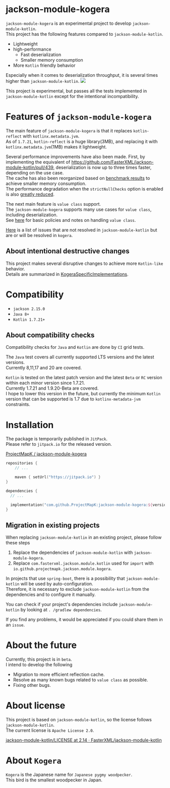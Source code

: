 jackson-module-kogera
====
`jackson-module-kogera` is an experimental project to develop `jackson-module-kotlin`.  
This project has the following features compared to `jackson-module-kotlin`.

- Lightweight
- high-performance
  - Fast deserialization
  - Smaller memory consumption
- More `Kotlin` friendly behavior

Especially when it comes to deserialization throughput, it is several times higher than `jackson-module-kotlin`.
![](https://docs.google.com/spreadsheets/d/e/2PACX-1vSDpaOENd0a-qO_zK7C5_UkSxEKk7BxLjmyg8XVnPP0jj6J5rgoA8cCnm_lj7lflx6NDjvC1yMUPrce/pubchart?oid=1594997844&format=image)

This project is experimental, but passes all the tests implemented in `jackson-module-kotlin` except for the intentional incompatibility.

# Features of `jackson-module-kogera`
The main feature of `jackson-module-kogera` is that it replaces `kotlin-reflect` with `kotlinx.metadata.jvm`.  
As of `1.7.21`, `kotlin-reflect` is a huge library(3MB), and replacing it with `kotlinx.metadata.jvm`(1MB) makes it lightweight.

Several performance improvements have also been made.
First, by implementing the equivalent of https://github.com/FasterXML/jackson-module-kotlin/pull/439, deserialization is now up to three times faster, depending on the use case.  
The cache has also been reorganized based on [benchmark results](https://github.com/ProjectMapK/kogera-benchmark) to achieve smaller memory consumption.  
The performance degradation when the `strictNullChecks` option is enabled is also [greatly reduced](https://github.com/ProjectMapK/jackson-module-kogera/pull/44).

The next main feature is `value class` support.  
The `jackson-module-kogera` supports many use cases for `value class`, including deserialization.  
See [here](./docs/AboutValueClassSupport.md) for basic policies and notes on handling `value class`.

[Here](./docs/FixedIssues.md) is a list of issues that are not resolved in `jackson-module-kotlin` but are or will be resolved in `kogera`.

## About intentional destructive changes
This project makes several disruptive changes to achieve more `Kotlin-like` behavior.  
Details are summarized in [KogeraSpecificImplementations](./docs/KogeraSpecificImplementations.md).

# Compatibility
- `jackson 2.15.0`
- `Java 8+`
- `Kotlin 1.7.21+`

## About compatibility checks
Compatibility checks for `Java` and `Kotlin` are done by `CI` grid tests.

The `Java` test covers all currently supported LTS versions and the latest versions.  
Currently 8,11,17 and 20 are covered.

`Kotlin` is tested on the latest patch version and the latest `Beta` or `RC` version within each minor version since 1.7.21.  
Currently 1.7.21 and 1.9.20-Beta are covered.  
I hope to lower this version in the future, but currently the minimum `Kotlin` version that can be supported is 1.7 due to `kotlinx-metadata-jvm` constraints.

# Installation
The package is temporarily published in `JitPack`.  
Please refer to `jitpack.io` for the released version.

[ProjectMapK / jackson\-module\-kogera](https://jitpack.io/#ProjectMapK/jackson-module-kogera)

```kotlin
repositories {
    // ...

    maven { setUrl("https://jitpack.io") }
}

dependencies {
  // ...

  implementation("com.github.ProjectMapK:jackson-module-kogera:${version}")
}
```

## Migration in existing projects
When replacing `jackson-module-kotlin` in an existing project, please follow these steps

1. Replace the dependencies of `jackson-module-kotlin` with `jackson-module-kogera`.
2. Replace `com.fasterxml.jackson.module.kotlin` used for `import` with `io.github.projectmapk.jackson.module.kogera`.

In projects that use `spring-boot`, there is a possibility that `jackson-module-kotlin` will be used by auto-configuration.  
Therefore, it is necessary to exclude `jackson-module-kotlin` from the dependencies and to configure it manually.

You can check if your project's dependencies include `jackson-module-kotlin` by looking at `. /gradlew dependencies`.

If you find any problems, it would be appreciated if you could share them in an `issue`.

# About the future
Currently, this project is in `beta`.  
I intend to develop the following

- Migration to more efficient reflection cache.
- Resolve as many known bugs related to `value class` as possible.
- Fixing other bugs.

# About license
This project is based on `jackson-module-kotlin`, so the license follows `jackson-module-kotlin`.  
The current license is `Apache License 2.0`.

[jackson\-module\-kotlin/LICENSE at 2\.14 · FasterXML/jackson\-module\-kotlin](https://github.com/FasterXML/jackson-module-kotlin/blob/2.14/LICENSE)

# About `Kogera`
`Kogera` is the Japanese name for `Japanese pygmy woodpecker`.  
This bird is the smallest woodpecker in Japan.  

